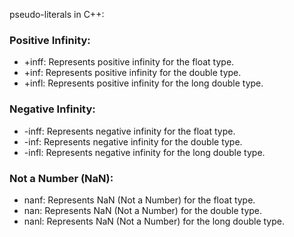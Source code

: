 pseudo-literals in C++:

### Positive Infinity:

- +inff: Represents positive infinity for the float type.
- +inf: Represents positive infinity for the double type.
- +infl: Represents positive infinity for the long double type.

### Negative Infinity:

- -inff: Represents negative infinity for the float type.
- -inf: Represents negative infinity for the double type.
- -infl: Represents negative infinity for the long double type.
### Not a Number (NaN):

- nanf: Represents NaN (Not a Number) for the float type.
- nan: Represents NaN (Not a Number) for the double type.
- nanl: Represents NaN (Not a Number) for the long double type.
